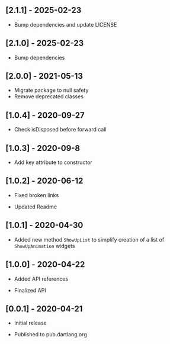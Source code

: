 ## [2.1.1] - 2025-02-23

* Bump dependencies and update LICENSE

## [2.1.0] - 2025-02-23

* Bump dependencies

## [2.0.0] - 2021-05-13

* Migrate package to null safety
* Remove deprecated classes

## [1.0.4] - 2020-09-27

* Check isDisposed before forward call

## [1.0.3] - 2020-09-8

* Add key attribute to constructor

## [1.0.2] - 2020-06-12

* Fixed broken links

* Updated Readme

## [1.0.1] - 2020-04-30

* Added new method `ShowUpList` to simplify creation of a list of `ShowUpAnimation` widgets

## [1.0.0] - 2020-04-22

* Added API references

* Finalized API

## [0.0.1] - 2020-04-21

* Initial release

* Published to pub.dartlang.org
